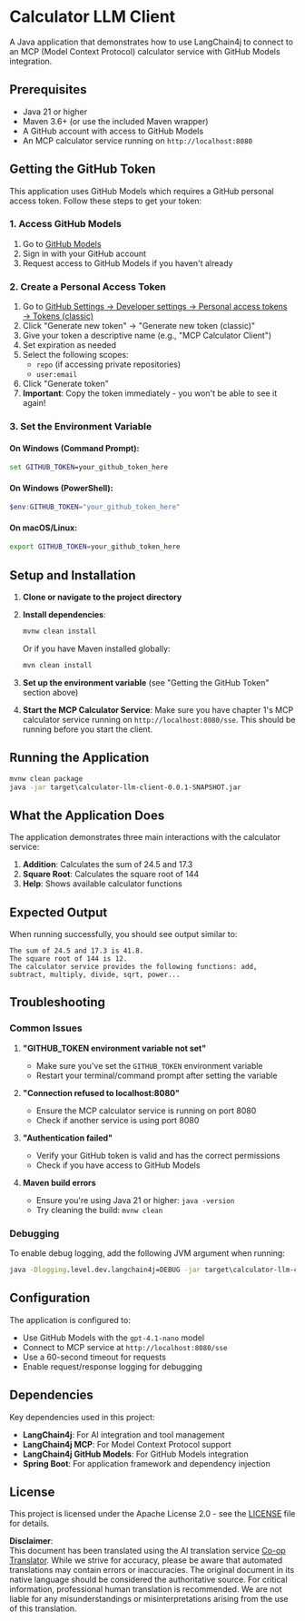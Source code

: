 <!--
CO_OP_TRANSLATOR_METADATA:
{
  "original_hash": "ac2459c0d5cc823922e3d9240a95028c",
  "translation_date": "2025-07-13T19:05:14+00:00",
  "source_file": "03-GettingStarted/03-llm-client/solution/java/README.md",
  "language_code": "en"
}
-->
# Calculator LLM Client

A Java application that demonstrates how to use LangChain4j to connect to an MCP (Model Context Protocol) calculator service with GitHub Models integration.

## Prerequisites

- Java 21 or higher
- Maven 3.6+ (or use the included Maven wrapper)
- A GitHub account with access to GitHub Models
- An MCP calculator service running on `http://localhost:8080`

## Getting the GitHub Token

This application uses GitHub Models which requires a GitHub personal access token. Follow these steps to get your token:

### 1. Access GitHub Models
1. Go to [GitHub Models](https://github.com/marketplace/models)
2. Sign in with your GitHub account
3. Request access to GitHub Models if you haven't already

### 2. Create a Personal Access Token
1. Go to [GitHub Settings → Developer settings → Personal access tokens → Tokens (classic)](https://github.com/settings/tokens)
2. Click "Generate new token" → "Generate new token (classic)"
3. Give your token a descriptive name (e.g., "MCP Calculator Client")
4. Set expiration as needed
5. Select the following scopes:
   - `repo` (if accessing private repositories)
   - `user:email`
6. Click "Generate token"
7. **Important**: Copy the token immediately - you won't be able to see it again!

### 3. Set the Environment Variable

#### On Windows (Command Prompt):
```cmd
set GITHUB_TOKEN=your_github_token_here
```

#### On Windows (PowerShell):
```powershell
$env:GITHUB_TOKEN="your_github_token_here"
```

#### On macOS/Linux:
```bash
export GITHUB_TOKEN=your_github_token_here
```

## Setup and Installation

1. **Clone or navigate to the project directory**

2. **Install dependencies**:
   ```cmd
   mvnw clean install
   ```
   Or if you have Maven installed globally:
   ```cmd
   mvn clean install
   ```

3. **Set up the environment variable** (see "Getting the GitHub Token" section above)

4. **Start the MCP Calculator Service**:
   Make sure you have chapter 1's MCP calculator service running on `http://localhost:8080/sse`. This should be running before you start the client.

## Running the Application

```cmd
mvnw clean package
java -jar target\calculator-llm-client-0.0.1-SNAPSHOT.jar
```

## What the Application Does

The application demonstrates three main interactions with the calculator service:

1. **Addition**: Calculates the sum of 24.5 and 17.3
2. **Square Root**: Calculates the square root of 144
3. **Help**: Shows available calculator functions

## Expected Output

When running successfully, you should see output similar to:

```
The sum of 24.5 and 17.3 is 41.8.
The square root of 144 is 12.
The calculator service provides the following functions: add, subtract, multiply, divide, sqrt, power...
```

## Troubleshooting

### Common Issues

1. **"GITHUB_TOKEN environment variable not set"**
   - Make sure you've set the `GITHUB_TOKEN` environment variable
   - Restart your terminal/command prompt after setting the variable

2. **"Connection refused to localhost:8080"**
   - Ensure the MCP calculator service is running on port 8080
   - Check if another service is using port 8080

3. **"Authentication failed"**
   - Verify your GitHub token is valid and has the correct permissions
   - Check if you have access to GitHub Models

4. **Maven build errors**
   - Ensure you're using Java 21 or higher: `java -version`
   - Try cleaning the build: `mvnw clean`

### Debugging

To enable debug logging, add the following JVM argument when running:
```cmd
java -Dlogging.level.dev.langchain4j=DEBUG -jar target\calculator-llm-client-0.0.1-SNAPSHOT.jar
```

## Configuration

The application is configured to:
- Use GitHub Models with the `gpt-4.1-nano` model
- Connect to MCP service at `http://localhost:8080/sse`
- Use a 60-second timeout for requests
- Enable request/response logging for debugging

## Dependencies

Key dependencies used in this project:
- **LangChain4j**: For AI integration and tool management
- **LangChain4j MCP**: For Model Context Protocol support
- **LangChain4j GitHub Models**: For GitHub Models integration
- **Spring Boot**: For application framework and dependency injection

## License

This project is licensed under the Apache License 2.0 - see the [LICENSE](../../../../../../03-GettingStarted/03-llm-client/solution/java/LICENSE) file for details.

**Disclaimer**:  
This document has been translated using the AI translation service [Co-op Translator](https://github.com/Azure/co-op-translator). While we strive for accuracy, please be aware that automated translations may contain errors or inaccuracies. The original document in its native language should be considered the authoritative source. For critical information, professional human translation is recommended. We are not liable for any misunderstandings or misinterpretations arising from the use of this translation.